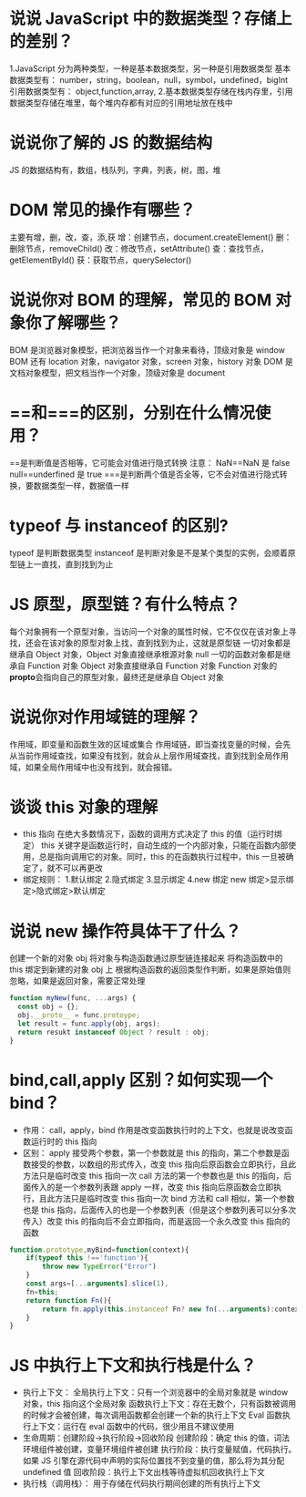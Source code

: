 # 说说 JavaScript 中的数据类型？存储上的差别？

1.JavaScript 分为两种类型，一种是基本数据类型，另一种是引用数据类型
基本数据类型有：
number，string，boolean，null，symbol，undefined，bigInt
引用数据类型有：
object,function,array, 2.基本数据类型存储在栈内存里，引用数据类型存储在堆里，每个堆内存都有对应的引用地址放在栈中

# 说说你了解的 JS 的数据结构

JS 的数据结构有，数组，栈队列，字典，列表，树，图，堆

# DOM 常见的操作有哪些？

主要有增，删，改，查，添,获
增：创建节点，document.createElement()
删：删除节点，removeChild()
改：修改节点，setAttribute()
查：查找节点，getElementById()
获：获取节点，querySelector()

# 说说你对 BOM 的理解，常见的 BOM 对象你了解哪些？

BOM 是浏览器对象模型，把浏览器当作一个对象来看待，顶级对象是 window
BOM 还有 location 对象，navigator 对象，screen 对象，history 对象
DOM 是文档对象模型，把文档当作一个对象，顶级对象是 document

# ==和===的区别，分别在什么情况使用？

==是判断值是否相等，它可能会对值进行隐式转换
注意： NaN==NaN 是 false null==underfined 是 true
===是判断两个值是否全等，它不会对值进行隐式转换，要数据类型一样，数据值一样

# typeof 与 instanceof 的区别?

typeof 是判断数据类型
instanceof 是判断对象是不是某个类型的实例，会顺着原型链上一直找，直到找到为止

# JS 原型，原型链？有什么特点？

每个对象拥有一个原型对象，当访问一个对象的属性时候，它不仅仅在该对象上寻找，还会在该对象的原型对象上找，直到找到为止，这就是原型链
一切对象都是继承自 Object 对象，Object 对象直接继承根源对象 null
一切的函数对象都是继承自 Function 对象
Object 对象直接继承自 Function 对象
Function 对象的**propto**会指向自己的原型对象，最终还是继承自 Object 对象

# 说说你对作用域链的理解？

作用域，即变量和函数生效的区域或集合
作用域链，即当查找变量的时候，会先从当前作用域查找，如果没有找到，就会从上层作用域查找，直到找到全局作用域，如果全局作用域中也没有找到，就会报错。

# 谈谈 this 对象的理解

- this 指向
  在绝大多数情况下，函数的调用方式决定了 this 的值（运行时绑定）
  this 关键字是函数运行时，自动生成的一个内部对象，只能在函数内部使用，总是指向调用它的对象。同时，this 的在函数执行过程中，this 一旦被确定了，就不可以再更改
- 绑定规则： 1.默认绑定 2.隐式绑定 3.显示绑定 4.new 绑定
  new 绑定>显示绑定>隐式绑定>默认绑定

# 说说 new 操作符具体干了什么？

创建一个新的对象 obj
将对象与构造函数通过原型链连接起来
将构造函数中的 this 绑定到新建的对象 obj 上
根据构造函数的返回类型作判断，如果是原始值则忽略，如果是返回对象，需要正常处理

```js
function myNew(func, ...args) {
  const obj = {};
  obj.__proto__ = func.protoype;
  let result = func.apply(obj, args);
  return resukt instanceof Object ? result : obj;
}
```

# bind,call,apply 区别？如何实现一个 bind？

- 作用：
  call，apply，bind 作用是改变函数执行时的上下文，也就是说改变函数运行时的 this 指向
- 区别：
  apply 接受两个参数，第一个参数就是 this 的指向，第二个参数是函数接受的参数，以数组的形式传入，改变 this 指向后原函数会立即执行，且此方法只是临时改变 this 指向一次
  call 方法的第一个参数也是 this 的指向，后面传入的是一个参数列表跟 apply 一样，改变 this 指向后原函数会立即执行，且此方法只是临时改变 this 指向一次
  bind 方法和 call 相似，第一个参数也是 this 指向，后面传入的也是一个参数列表（但是这个参数列表可以分多次传入）改变 this 的指向后不会立即指向，而是返回一个永久改变 this 指向的函数

```js
function.prototype,myBind=function(context){
    if(typeof this !=='function'){
        throw new TypeError("Error")
    }
    const args=[...arguments].slice(1),
    fn=this;
    return function Fn(){
        return fn.apply(this.instanceof Fn? new fn(...arguments):context,args.concat(...arguments))
    }
}
```

# JS 中执行上下文和执行栈是什么？

- 执行上下文：
  全局执行上下文：只有一个浏览器中的全局对象就是 window 对象，this 指向这个全局对象
  函数执行上下文：存在无数个，只有函数被调用的时候才会被创建，每次调用函数都会创建一个新的执行上下文
  Eval 函数执行上下文：运行在 eval 函数中的代码，很少用且不建议使用
- 生命周期：创建阶段->执行阶段->回收阶段
  创建阶段：确定 this 的值，词法环境组件被创建，变量环境组件被创建
  执行阶段：执行变量赋值，代码执行。如果 JS 引擎在源代码中声明的实际位置找不到变量的值，那么将为其分配 undefined 值
  回收阶段：执行上下文出栈等待虚拟机回收执行上下文
- 执行栈（调用栈）：
  用于存储在代码执行期间创建的所有执行上下文
